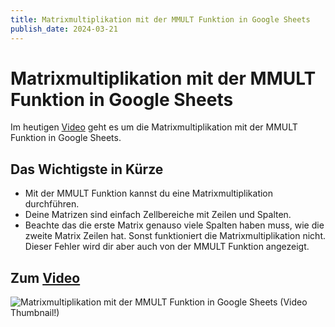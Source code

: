 ```yaml
---
title: Matrixmultiplikation mit der MMULT Funktion in Google Sheets
publish_date: 2024-03-21
---
```


# Matrixmultiplikation mit der MMULT Funktion in Google Sheets

Im heutigen [Video](https://youtu.be/PrYaIMrU1p4) geht es um die Matrixmultiplikation mit der MMULT Funktion in Google Sheets. 

## Das Wichtigste in Kürze

- Mit der MMULT Funktion kannst du eine Matrixmultiplikation durchführen.
- Deine Matrizen sind einfach Zellbereiche mit Zeilen und Spalten.
- Beachte das die erste Matrix genauso viele Spalten haben muss, wie die zweite Matrix Zeilen hat. Sonst funktioniert die Matrixmultiplikation nicht. Dieser Fehler wird dir aber auch von der MMULT Funktion angezeigt.


## Zum [Video](https://youtu.be/PrYaIMrU1p4)

![Matrixmultiplikation mit der MMULT Funktion in Google Sheets (Video Thumbnail!)](../../thumbnails/Fertig566.jpg "Matrixmultiplikation mit der MMULT Funktion in Google Sheets (Video Thumbnail!)")